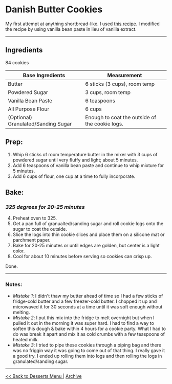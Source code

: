 
# Danish Butter Cookies

My first attempt at anything shortbread-like.
I used [this recipe](https://thegardeningfoodie.com/danish-butter-cookies/?unapproved=10024&moderation-hash=1b5d43c32d7d49ecd12fdfea620cdc06#comment-10024).
I modified the recipe by using vanilla bean paste in lieu of vanilla extract.

---

## Ingredients

84 cookies

| Base Ingredients                    | Measurement                                    |
|-------------------------------------|------------------------------------------------|
| Butter                              | 6 sticks (3 cups), room temp                   |
| Powdered Sugar                      | 3 cups, room temp                              |
| Vanilla Bean Paste                  | 6 teaspoons                                    |
| All Purpose Flour                   | 6 cups                                         |
| (Optional) Granulated/Sanding Sugar | Enough to coat the outside of the cookie logs. |

## Prep:
1. Whip 6 sticks of room temperature butter in the mixer with 3 cups of powdered sugar until very fluffy and light; 
about 5 minutes.
2. Add 6 teaspoons of vanilla bean paste and continue to whip mixture for 5 minutes.
3. Add 6 cups of flour, one cup at a time to fully incorporate.

## Bake: 
### _**325 degrees for 20-25 minutes**_
4. Preheat oven to 325.
5. Get a pan full of granualted/sanding sugar and roll cookie logs onto the sugar to coat the outside.
6. Slice the logs into thin cookie slices and place them on a silicone mat or parchment paper.
7. Bake for 20-25 minutes or until edges are golden, but center is a light color.
8. Cool for about 10 minutes before serving so cookies can crisp up.

Done.

---

### Notes:

- _Mistake 1_: I didn't thaw my butter ahead of time so I had a few sticks of fridge-cold butter and a few freezer-cold 
butter. I chopped it up and microwaved it for 30 seconds at a time until it was soft enough without melting.
- _Mistake 2_: I put this mix into the fridge to melt overnight but when I pulled it out in the morning it was super hard.
I had to find a way to soften this dough & bake within 4 hours for a cookie party. What I had to do was break it apart
and mix it as cold crumbs with a few teaspoons of heated milk.
- _Mistake 3_: I tried to pipe these cookies through a piping bag and there was no friggin way it was going to come
out of that thing. I really gave it a good try. I ended up rolling them into logs and then rolling the logs
in granulated/sanding sugar.


---
[<< Back to Desserts Menu ](../main.md) | [ Archive ](../../README.md)